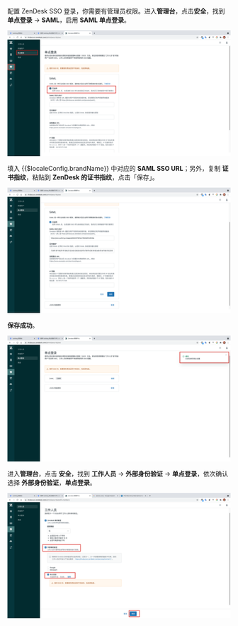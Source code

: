 <IntegrationDetailCard title="配置 ZenDesk SSO 登录">

配置 ZenDesk SSO 登录，你需要有管理员权限。进入**管理台**，点击**安全**，找到**单点登录** -> **SAML**，启用 **SAML 单点登录**。

<img src="../../images/integration/zendesk/2-1.png" class="md-img-padding" />

填入 {{$localeConfig.brandName}} 中对应的 **SAML SSO URL**；另外，复制 **证书指纹**，粘贴到 **ZenDesk 的证书指纹**，点击「保存」。

<img src="../../images/integration/zendesk/2-2.png" class="md-img-padding" />

**保存成功**。

<img src="../../images/integration/zendesk/2-3.png" class="md-img-padding" />

进入**管理台**，点击 **安全**，找到 **工作人员** -> **外部身份验证** -> **单点登录**，依次确认选择 **外部身份验证**，**单点登录**。

<img src="../../images/integration/zendesk/2-8.png" class="md-img-padding" />

</IntegrationDetailCard>
